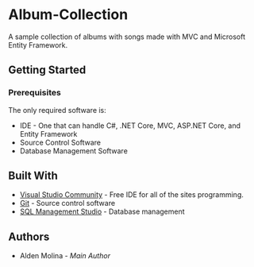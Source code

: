 # Album-Collection
A sample collection of albums with songs made with MVC and Microsoft Entity Framework.

## Getting Started

### Prerequisites

The only required software is:

* IDE - One that can handle C#, .NET Core, MVC, ASP.NET Core, and Entity Framework
* Source Control Software
* Database Management Software

## Built With

* [Visual Studio Community](https://visualstudio.microsoft.com/downloads/) - Free IDE for all of the sites programming.
* [Git](https://git-scm.com/downloads) - Source control software
* [SQL Management Studio](https://docs.microsoft.com/en-us/sql/ssms/download-sql-server-management-studio-ssms?view=sql-server-2017) - Database management

## Authors
* Alden Molina - *Main Author*
